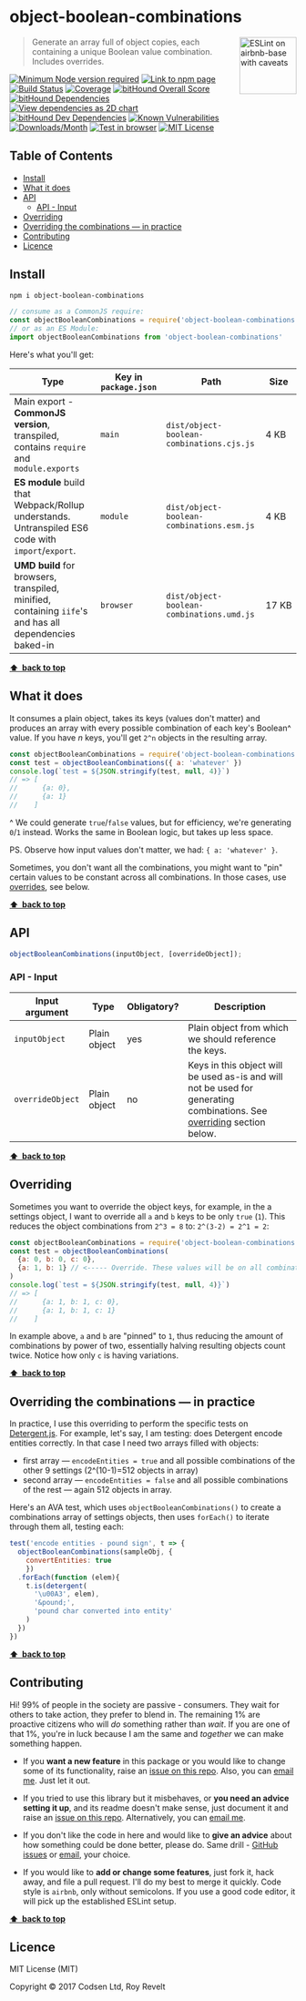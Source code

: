 # object-boolean-combinations

<a href="https://github.com/revelt/eslint-on-airbnb-base-badge" style="float: right; padding: 0 0 20px 20px;"><img src="https://cdn.rawgit.com/revelt/eslint-on-airbnb-base-badge/0c3e46c9/lint-badge.svg" alt="ESLint on airbnb-base with caveats" width="100" align="right"></a>

> Generate an array full of object copies, each containing a unique Boolean value combination. Includes overrides.

[![Minimum Node version required][node-img]][node-url]
[![Link to npm page][npm-img]][npm-url]
[![Build Status][travis-img]][travis-url]
[![Coverage][cov-img]][cov-url]
[![bitHound Overall Score][overall-img]][overall-url]
[![bitHound Dependencies][deps-img]][deps-url]
[![View dependencies as 2D chart][deps2d-img]][deps2d-url]
[![bitHound Dev Dependencies][dev-img]][dev-url]
[![Known Vulnerabilities][vulnerabilities-img]][vulnerabilities-url]
[![Downloads/Month][downloads-img]][downloads-url]
[![Test in browser][runkit-img]][runkit-url]
[![MIT License][license-img]][license-url]

## Table of Contents

<!-- START doctoc generated TOC please keep comment here to allow auto update -->
<!-- DON'T EDIT THIS SECTION, INSTEAD RE-RUN doctoc TO UPDATE -->


- [Install](#install)
- [What it does](#what-it-does)
- [API](#api)
  - [API - Input](#api---input)
- [Overriding](#overriding)
- [Overriding the combinations — in practice](#overriding-the-combinations--in-practice)
- [Contributing](#contributing)
- [Licence](#licence)

<!-- END doctoc generated TOC please keep comment here to allow auto update -->

## Install

```sh
npm i object-boolean-combinations
```

```js
// consume as a CommonJS require:
const objectBooleanCombinations = require('object-boolean-combinations')
// or as an ES Module:
import objectBooleanCombinations from 'object-boolean-combinations'
```

Here's what you'll get:

Type            | Key in `package.json` | Path  | Size
----------------|-----------------------|-------|--------
Main export - **CommonJS version**, transpiled, contains `require` and `module.exports` | `main`                | `dist/object-boolean-combinations.cjs.js` | 4&nbsp;KB
**ES module** build that Webpack/Rollup understands. Untranspiled ES6 code with `import`/`export`. | `module`              | `dist/object-boolean-combinations.esm.js` | 4&nbsp;KB
**UMD build** for browsers, transpiled, minified, containing `iife`'s and has all dependencies baked-in | `browser`            | `dist/object-boolean-combinations.umd.js` | 17&nbsp;KB

**[⬆ &nbsp;back to top](#)**

## What it does

It consumes a plain object, takes its keys (values don't matter) and produces an array with every possible combination of each key's Boolean^ value. If you have _n_ keys, you'll get `2^n` objects in the resulting array.

```js
const objectBooleanCombinations = require('object-boolean-combinations')
const test = objectBooleanCombinations({ a: 'whatever' })
console.log(`test = ${JSON.stringify(test, null, 4)}`)
// => [
//      {a: 0},
//      {a: 1}
//    ]
```

^ We could generate `true`/`false` values, but for efficiency, we're generating `0`/`1` instead. Works the same in Boolean logic, but takes up less space.

PS. Observe how input values don't matter, we had: `{ a: 'whatever' }`.

Sometimes, you don't want all the combinations, you might want to "pin" certain values to be constant across all combinations. In those cases, use [overrides](#overriding), see below.

**[⬆ &nbsp;back to top](#)**

## API

```javascript
objectBooleanCombinations(inputObject, [overrideObject]);
```

### API - Input

Input argument           | Type           | Obligatory? | Description
-------------------------|----------------|-------------|-------------
`inputObject`            | Plain object   | yes         | Plain object from which we should reference the keys.
`overrideObject`         | Plain object   | no          | Keys in this object will be used as-is and will not be used for generating combinations. See [overriding](#overriding) section below.

**[⬆ &nbsp;back to top](#)**

## Overriding

Sometimes you want to override the object keys, for example, in the a settings object, I want to override all `a` and `b` keys to be only `true` (`1`). This reduces the object combinations from `2^3 = 8` to: `2^(3-2) = 2^1 = 2`:

```js
const objectBooleanCombinations = require('object-boolean-combinations')
const test = objectBooleanCombinations(
  {a: 0, b: 0, c: 0},
  {a: 1, b: 1} // <----- Override. These values will be on all combinations.
)
console.log(`test = ${JSON.stringify(test, null, 4)}`)
// => [
//      {a: 1, b: 1, c: 0},
//      {a: 1, b: 1, c: 1}
//    ]
```

In example above, `a` and `b` are "pinned" to `1`, thus reducing the amount of combinations by power of two, essentially halving resulting objects count twice. Notice how only `c` is having variations.

**[⬆ &nbsp;back to top](#)**

## Overriding the combinations — in practice

In practice, I use this overriding to perform the specific tests on [Detergent.js](https://github.com/codsen/detergent). For example, let's say, I am testing: does Detergent encode entities correctly. In that case I need two arrays filled with objects:
* first array — `encodeEntities = true` and all possible combinations of the other 9 settings (2^(10-1)=512 objects in array)
* second array — `encodeEntities = false` and all possible combinations of the rest — again 512 objects in array.

Here's an AVA test, which uses `objectBooleanCombinations()` to create a combinations array of settings objects, then uses `forEach()` to iterate through them all, testing each:

```js
test('encode entities - pound sign', t => {
  objectBooleanCombinations(sampleObj, {
    convertEntities: true
    })
  .forEach(function (elem){
    t.is(detergent(
      '\u00A3', elem),
      '&pound;',
      'pound char converted into entity'
    )
  })
})
```

**[⬆ &nbsp;back to top](#)**

## Contributing

Hi! 99% of people in the society are passive - consumers. They wait for others to take action, they prefer to blend in. The remaining 1% are proactive citizens who will _do_ something rather than _wait_. If you are one of that 1%, you're in luck because I am the same and _together_ we can make something happen.

* If you **want a new feature** in this package or you would like to change some of its functionality, raise an [issue on this repo](https://github.com/codsen/object-boolean-combinations/issues). Also, you can [email me](mailto:roy@codsen.com). Just let it out.

* If you tried to use this library but it misbehaves, or **you need an advice setting it up**, and its readme doesn't make sense, just document it and raise an [issue on this repo](https://github.com/codsen/object-boolean-combinations/issues). Alternatively, you can [email me](mailto:roy@codsen.com).

* If you don't like the code in here and would like to **give an advice** about how something could be done better, please do. Same drill - [GitHub issues](https://github.com/codsen/object-boolean-combinations/issues) or [email](mailto:roy@codsen.com), your choice.

* If you would like to **add or change some features**, just fork it, hack away, and file a pull request. I'll do my best to merge it quickly. Code style is `airbnb`, only without semicolons. If you use a good code editor, it will pick up the established ESLint setup.

**[⬆ &nbsp;back to top](#)**

## Licence

MIT License (MIT)

Copyright © 2017 Codsen Ltd, Roy Revelt

[node-img]: https://img.shields.io/node/v/object-boolean-combinations.svg?style=flat-square&label=works%20on%20node
[node-url]: https://www.npmjs.com/package/object-boolean-combinations

[npm-img]: https://img.shields.io/npm/v/object-boolean-combinations.svg?style=flat-square&label=release
[npm-url]: https://www.npmjs.com/package/object-boolean-combinations

[travis-img]: https://img.shields.io/travis/codsen/object-boolean-combinations.svg?style=flat-square
[travis-url]: https://travis-ci.org/codsen/object-boolean-combinations

[cov-img]: https://coveralls.io/repos/github/codsen/object-boolean-combinations/badge.svg?style=flat-square?branch=master
[cov-url]: https://coveralls.io/github/codsen/object-boolean-combinations?branch=master

[overall-img]: https://img.shields.io/bithound/code/github/codsen/object-boolean-combinations.svg?style=flat-square
[overall-url]: https://www.bithound.io/github/codsen/object-boolean-combinations

[deps-img]: https://img.shields.io/bithound/dependencies/github/codsen/object-boolean-combinations.svg?style=flat-square
[deps-url]: https://www.bithound.io/github/codsen/object-boolean-combinations/master/dependencies/npm

[deps2d-img]: https://img.shields.io/badge/deps%20in%202D-see_here-08f0fd.svg?style=flat-square
[deps2d-url]: http://npm.anvaka.com/#/view/2d/object-boolean-combinations

[dev-img]: https://img.shields.io/bithound/devDependencies/github/codsen/object-boolean-combinations.svg?style=flat-square
[dev-url]: https://www.bithound.io/github/codsen/object-boolean-combinations/master/dependencies/npm

[vulnerabilities-img]: https://snyk.io/test/github/codsen/object-boolean-combinations/badge.svg?style=flat-square
[vulnerabilities-url]: https://snyk.io/test/github/codsen/object-boolean-combinations

[downloads-img]: https://img.shields.io/npm/dm/object-boolean-combinations.svg?style=flat-square
[downloads-url]: https://npmcharts.com/compare/object-boolean-combinations

[runkit-img]: https://img.shields.io/badge/runkit-test_in_browser-a853ff.svg?style=flat-square
[runkit-url]: https://npm.runkit.com/object-boolean-combinations

[license-img]: https://img.shields.io/npm/l/object-boolean-combinations.svg?style=flat-square
[license-url]: https://github.com/codsen/object-boolean-combinations/blob/master/license.md
